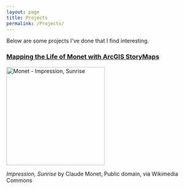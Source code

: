 ```yaml
---
layout: page
title: Projects
permalink: /Projects/
---
```


Below are some projects I've done that I find interesting.

### [Mapping the Life of Monet with ArcGIS StoryMaps](https://storymaps.arcgis.com/stories/9c3667131970423ebbedc86a134475e5)
<a title="Claude Monet
, Public domain, via Wikimedia Commons" href="https://commons.wikimedia.org/wiki/File:Monet_-_Impression,_Sunrise.jpg"><img width="256" alt="Monet - Impression, Sunrise" src="https://upload.wikimedia.org/wikipedia/commons/thumb/5/59/Monet_-_Impression%2C_Sunrise.jpg/512px-Monet_-_Impression%2C_Sunrise.jpg"></a>

*Impression, Sunrise* by Claude Monet, Public domain, via Wikimedia Commons
